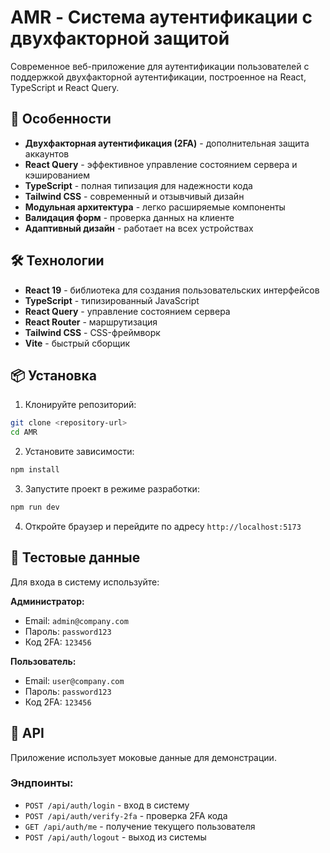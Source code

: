 # AMR - Система аутентификации с двухфакторной защитой

Современное веб-приложение для аутентификации пользователей с поддержкой двухфакторной аутентификации, построенное на React, TypeScript и React Query.

## 🚀 Особенности

- **Двухфакторная аутентификация (2FA)** - дополнительная защита аккаунтов
- **React Query** - эффективное управление состоянием сервера и кэшированием
- **TypeScript** - полная типизация для надежности кода
- **Tailwind CSS** - современный и отзывчивый дизайн
- **Модульная архитектура** - легко расширяемые компоненты
- **Валидация форм** - проверка данных на клиенте
- **Адаптивный дизайн** - работает на всех устройствах

## 🛠 Технологии

- **React 19** - библиотека для создания пользовательских интерфейсов
- **TypeScript** - типизированный JavaScript
- **React Query** - управление состоянием сервера
- **React Router** - маршрутизация
- **Tailwind CSS** - CSS-фреймворк
- **Vite** - быстрый сборщик

## 📦 Установка

1. Клонируйте репозиторий:
```bash
git clone <repository-url>
cd AMR
```

2. Установите зависимости:
```bash
npm install
```

3. Запустите проект в режиме разработки:
```bash
npm run dev
```

4. Откройте браузер и перейдите по адресу `http://localhost:5173`


## 🔐 Тестовые данные

Для входа в систему используйте:

**Администратор:**
- Email: `admin@company.com`
- Пароль: `password123`
- Код 2FA: `123456`

**Пользователь:**
- Email: `user@company.com`
- Пароль: `password123`
- Код 2FA: `123456`


## 🔧 API

Приложение использует моковые данные для демонстрации. 

### Эндпоинты:
- `POST /api/auth/login` - вход в систему
- `POST /api/auth/verify-2fa` - проверка 2FA кода
- `GET /api/auth/me` - получение текущего пользователя
- `POST /api/auth/logout` - выход из системы

